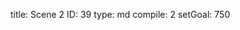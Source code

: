 title:          Scene 2
ID:             39
type:           md
compile:        2
setGoal:        750


